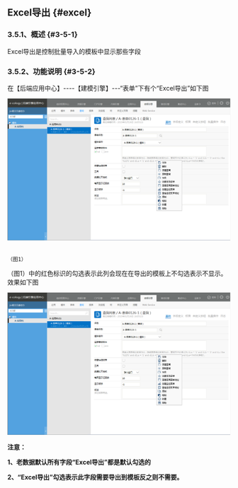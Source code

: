 ## Excel导出 {#excel}

### ****3.5.1、概述**** {#3-5-1}

Excel导出是控制批量导入的模板中显示那些字段

### ****3.5.2、功能说明**** {#3-5-2}

在【后端应用中心】----【建模引擎】---“表单”下有个“Excel导出”如下图

![E:\重要文件备份\ecology正式系统知识树图片(余海群提供)\20042\images\1396955](../assets/ezhong_yao_wen_jian_bei_4efd5c_ecology_zheng_shi_xi_tong_zhi_shi_shu_tu_724728_yu_hai_qun_ti_4f9b295c_2.png)

                                                                                   （图1）

（图1）中的红色标识的勾选表示此列会现在在导出的模板上不勾选表示不显示。效果如下图

![E:\重要文件备份\ecology正式系统知识树图片(余海群提供)\20042\images\1396958](../assets/ezhong_yao_wen_jian_bei_4efd5c_ecology_zheng_shi_xi_tong_zhi_shi_shu_tu_724728_yu_hai_qun_ti_4f9b295c_2.png)

**注意：**

**1、老数据默认所有字段“Excel导出”都是默认勾选的**

**2、“Excel导出”勾选表示此字段需要导出到模板反之则不需要。**